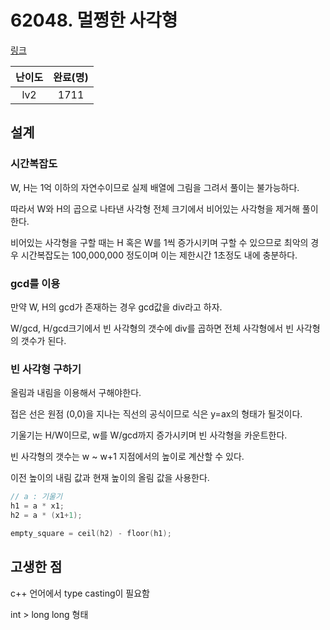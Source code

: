 # 62048. 멀쩡한 사각형

[링크](https://programmers.co.kr/learn/courses/30/lessons/62048)

| 난이도 | 완료(명) |
| :----: | :------: |
|  lv2   |   1711   |

## 설계

### 시간복잡도

W, H는 1억 이하의 자연수이므로 실제 배열에 그림을 그려서 풀이는 불가능하다.

따라서 W와 H의 곱으로 나타낸 사각형 전체 크기에서 비어있는 사각형을 제거해 풀이한다.

비어있는 사각형을 구할 때는 H 혹은 W를 1씩 증가시키며 구할 수 있으므로 최악의 경우 시간복잡도는 100,000,000 정도이며
이는 제한시간 1초정도 내에 충분하다.

### gcd를 이용

만약 W, H의 gcd가 존재하는 경우 gcd값을 div라고 하자.

W/gcd, H/gcd크기에서 빈 사각형의 갯수에 div를 곱하면 전체 사각형에서 빈 사각형의 갯수가 된다.

### 빈 사각형 구하기

올림과 내림을 이용해서 구해야한다.

접은 선은 원점 (0,0)을 지나는 직선의 공식이므로 식은 y=ax의 형태가 될것이다.

기울기는 H/W이므로, w를 W/gcd까지 증가시키며 빈 사각형을 카운트한다.

빈 사각형의 갯수는 w ~ w+1 지점에서의 높이로 계산할 수 있다.

이전 높이의 내림 값과 현재 높이의 올림 값을 사용한다.

```cpp
// a : 기울기
h1 = a * x1;
h2 = a * (x1+1);

empty_square = ceil(h2) - floor(h1);
```

## 고생한 점

c++ 언어에서 type casting이 필요함

int > long long 형태
